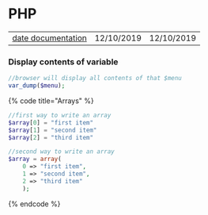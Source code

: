 # PHP

|  |  |  |
| :--- | :--- | :--- |
| [date documentation](https://www.php.net/manual/en/function.date.php) | 12/10/2019 | 12/10/2019 |

### Display contents of variable

```php
//browser will display all contents of that $menu
var_dump($menu);
```

{% code title="Arrays" %}
```php
//first way to write an array
$array[0] = "first item"
$array[1] = "second item"
$array[2] = "third item"

//second way to write an array
$array = array(
    0 => "first item",
    1 => "second item",
    2 => "third item"
    );
```
{% endcode %}

